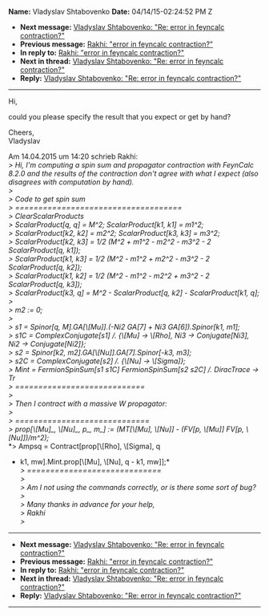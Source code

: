 **Name:** Vladyslav Shtabovenko
**Date:** 04/14/15-02:24:52 PM Z

  - **Next message:** [Vladyslav Shtabovenko: "Re: error in feyncalc
    contraction?"](0878.html)
  - **Previous message:** [Rakhi: "error in feyncalc
    contraction?"](0876.html)
  - **In reply to:** [Rakhi: "error in feyncalc
    contraction?"](0876.html)
  - **Next in thread:** [Vladyslav Shtabovenko: "Re: error in feyncalc
    contraction?"](0878.html)
  - **Reply:** [Vladyslav Shtabovenko: "Re: error in feyncalc
    contraction?"](0878.html)

-----

Hi,  

could you please specify the result that you expect or get by hand?  

Cheers,  
Vladyslav  

Am 14.04.2015 um 14:20 schrieb Rakhi:  
*\> Hi, I'm computing a spin sum and propagator contraction with
FeynCalc 8.2.0 and the results of the contraction don't agree with what
I expect (also disagrees with computation by hand).*  
*\>*  
*\> Code to get spin sum*  
*\> ====================================*  
*\> ClearScalarProducts*  
*\> ScalarProduct[q, q] = M^2; ScalarProduct[k1, k1] =
m1^2;*  
*\> ScalarProduct[k2, k2] = m2^2; ScalarProduct[k3, k3]
= m3^2;*  
*\> ScalarProduct[k2, k3] = 1/2 (M^2 + m1^2 - m2^2 - m3^2 - 2
ScalarProduct[q, k1]);*  
*\> ScalarProduct[k1, k3] = 1/2 (M^2 - m1^2 + m2^2 - m3^2 - 2
ScalarProduct[q, k2]);*  
*\> ScalarProduct[k1, k2] = 1/2 (M^2 - m1^2 - m2^2 + m3^2 - 2
ScalarProduct[q, k3]);*  
*\> ScalarProduct[k3, q] = M^2 - ScalarProduct[q, k2] -
ScalarProduct[k1, q];*  
*\>*  
*\> m2 := 0;*  
*\>*  
*\> s1 = Spinor[q, M].GA[\\[Mu]].(-Ni2
GA[7] + Ni3 GA[6]).Spinor[k1, m1];*  
*\> s1C = ComplexConjugate[s1] /. {\\[Mu] -\>
\\[Rho], Ni3 -\> Conjugate[Ni3], Ni2 -\>
Conjugate[Ni2]};*  
*\> s2 = Spinor[k2,
m2].GA[\\[Nu]].GA[7].Spinor[-k3,
m3];*  
*\> s2C = ComplexConjugate[s2] /. {\\[Nu] -\>
\\[Sigma]};*  
*\> Mint = FermionSpinSum[s1 s1C] FermionSpinSum[s2 s2C]
/. DiracTrace -\> Tr*  
*\> ============================*  
*\>*  
*\> Then I contract with a massive W propagator:*  
*\>*  
*\> =============================*  
*\> prop[\\[Mu]\_, \\[Nu]\_, p\_, m\_] :=
(MT[\\[Mu], \\[Nu]] - (FV[p,
\\[Mu]] FV[p, \\[Nu]])/m^2);*  
*\> Ampsq = Contract[prop[\\[Rho], \\[Sigma], q
- k1, mw].Mint.prop[\\[Mu], \\[Nu], q - k1,
mw]];*  
*\> =============================*  
*\>*  
*\> Am I not using the commands correctly, or is there some sort of
bug?*  
*\>*  
*\> Many thanks in advance for your help,*  
*\> Rakhi*  
*\>*  

-----

  - **Next message:** [Vladyslav Shtabovenko: "Re: error in feyncalc
    contraction?"](0878.html)
  - **Previous message:** [Rakhi: "error in feyncalc
    contraction?"](0876.html)
  - **In reply to:** [Rakhi: "error in feyncalc
    contraction?"](0876.html)
  - **Next in thread:** [Vladyslav Shtabovenko: "Re: error in feyncalc
    contraction?"](0878.html)
  - **Reply:** [Vladyslav Shtabovenko: "Re: error in feyncalc
    contraction?"](0878.html)

-----

